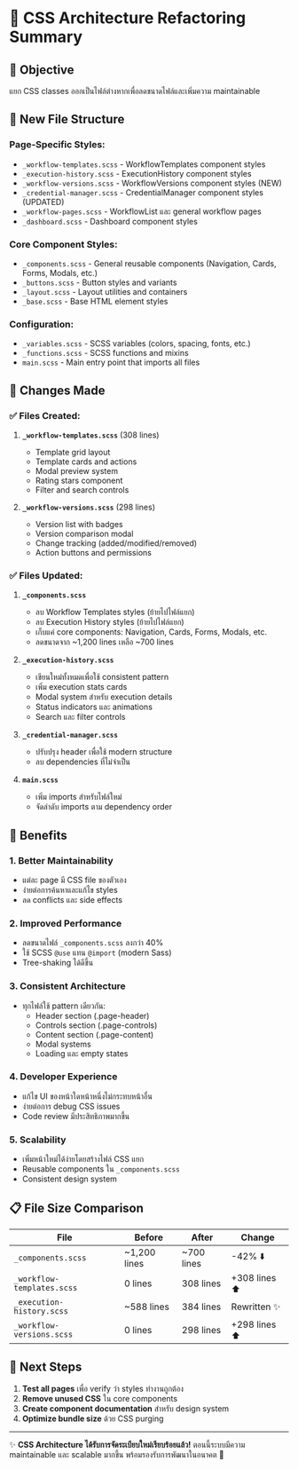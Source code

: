 # 📁 CSS Architecture Refactoring Summary

## 🎯 **Objective**
แยก CSS classes ออกเป็นไฟล์ต่างหากเพื่อลดขนาดไฟล์และเพิ่มความ maintainable

## 📂 **New File Structure**

### **Page-Specific Styles:**
- `_workflow-templates.scss` - WorkflowTemplates component styles  
- `_execution-history.scss` - ExecutionHistory component styles
- `_workflow-versions.scss` - WorkflowVersions component styles (NEW)
- `_credential-manager.scss` - CredentialManager component styles (UPDATED)
- `_workflow-pages.scss` - WorkflowList และ general workflow pages
- `_dashboard.scss` - Dashboard component styles

### **Core Component Styles:**
- `_components.scss` - General reusable components (Navigation, Cards, Forms, Modals, etc.)
- `_buttons.scss` - Button styles and variants
- `_layout.scss` - Layout utilities and containers
- `_base.scss` - Base HTML element styles

### **Configuration:**
- `_variables.scss` - SCSS variables (colors, spacing, fonts, etc.)
- `_functions.scss` - SCSS functions and mixins
- `main.scss` - Main entry point that imports all files

## 🔄 **Changes Made**

### ✅ **Files Created:**
1. **`_workflow-templates.scss`** (308 lines)
   - Template grid layout
   - Template cards and actions
   - Modal preview system
   - Rating stars component
   - Filter and search controls

2. **`_workflow-versions.scss`** (298 lines)
   - Version list with badges
   - Version comparison modal
   - Change tracking (added/modified/removed)
   - Action buttons and permissions

### ✅ **Files Updated:**
1. **`_components.scss`**
   - ลบ Workflow Templates styles (ย้ายไปไฟล์แยก)
   - ลบ Execution History styles (ย้ายไปไฟล์แยก)
   - เก็บแค่ core components: Navigation, Cards, Forms, Modals, etc.
   - ลดขนาดจาก ~1,200 lines เหลือ ~700 lines

2. **`_execution-history.scss`**
   - เขียนใหม่ทั้งหมดเพื่อใช้ consistent pattern
   - เพิ่ม execution stats cards
   - Modal system สำหรับ execution details
   - Status indicators และ animations
   - Search และ filter controls

3. **`_credential-manager.scss`**
   - ปรับปรุง header เพื่อใช้ modern structure
   - ลบ dependencies ที่ไม่จำเป็น

4. **`main.scss`**
   - เพิ่ม imports สำหรับไฟล์ใหม่
   - จัดลำดับ imports ตาม dependency order

## 🎨 **Benefits**

### **1. Better Maintainability**
- แต่ละ page มี CSS file ของตัวเอง
- ง่ายต่อการค้นหาและแก้ไข styles
- ลด conflicts และ side effects

### **2. Improved Performance** 
- ลดขนาดไฟล์ `_components.scss` ลงกว่า 40%
- ใช้ SCSS `@use` แทน `@import` (modern Sass)
- Tree-shaking ได้ดีขึ้น

### **3. Consistent Architecture**
- ทุกไฟล์ใช้ pattern เดียวกัน:
  - Header section (.page-header)
  - Controls section (.page-controls) 
  - Content section (.page-content)
  - Modal systems
  - Loading และ empty states

### **4. Developer Experience**
- แก้ไข UI ของหน้าใดหน้าหนึ่งไม่กระทบหน้าอื่น
- ง่ายต่อการ debug CSS issues
- Code review มีประสิทธิภาพมากขึ้น

### **5. Scalability**
- เพิ่มหน้าใหม่ได้ง่ายโดยสร้างไฟล์ CSS แยก
- Reusable components ใน `_components.scss`
- Consistent design system

## 📋 **File Size Comparison**

| File | Before | After | Change |
|------|--------|-------|--------|
| `_components.scss` | ~1,200 lines | ~700 lines | -42% ⬇️ |
| `_workflow-templates.scss` | 0 lines | 308 lines | +308 lines ⬆️ |
| `_execution-history.scss` | ~588 lines | 384 lines | Rewritten ✨ |
| `_workflow-versions.scss` | 0 lines | 298 lines | +298 lines ⬆️ |

## 🚀 **Next Steps**

1. **Test all pages** เพื่อ verify ว่า styles ทำงานถูกต้อง
2. **Remove unused CSS** ใน core components
3. **Create component documentation** สำหรับ design system
4. **Optimize bundle size** ด้วย CSS purging

---

✨ **CSS Architecture ได้รับการจัดระเบียบใหม่เรียบร้อยแล้ว!** 
ตอนนี้ระบบมีความ maintainable และ scalable มากขึ้น พร้อมรองรับการพัฒนาในอนาคต 🎉
